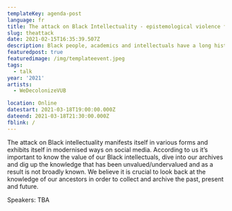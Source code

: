 ```yaml
---
templateKey: agenda-post
language: fr
title: The attack on Black Intellectuality - epistemological violence from history to present
slug: theattack
date: 2021-02-15T16:35:39.507Z
description: Black people, academics and intellectuals have a long history of being subject to epistemological violence - violence exerted against or through knowledge. Non-Western knowledge is viewed and treated as inferior, degraded because of whiteness and systems having their roots in racism while Western knowledge is viewed as objective.
featuredpost: true
featuredimage: /img/templateevent.jpeg
tags:
  - talk
year: '2021'
artists:
  - WeDecolonizeVUB

location: Online
datestart: 2021-03-18T19:00:00.000Z
dateend: 2021-03-18T21:30:00.000Z
fblink: /
---
```





The attack on Black intellectuality manifests itself in various forms and exhibits itself in modernised ways on social media. According to us it’s important to know the value of our Black intellectuals, dive into our archives and dig up the knowledge that has been unvalued/undervalued and as a result is not broadly known. We believe it is crucial to look back at the knowledge of our ancestors in order to collect and archive the past, present and future.

Speakers: TBA
